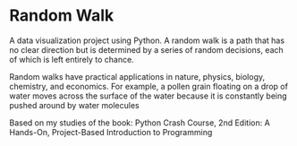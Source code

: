 # Random Walk
A data visualization project using Python. A random walk is a path that has no clear direction but is determined by a series of random decisions, each of which is left entirely to chance.

Random walks have practical applications in nature, physics, biology, chemistry, and economics. For example, a pollen grain floating on a drop of water moves across the surface of the water because it is constantly being pushed around by water molecules

Based on my studies of the book: Python Crash Course, 2nd Edition: A Hands-On, Project-Based Introduction to Programming 
